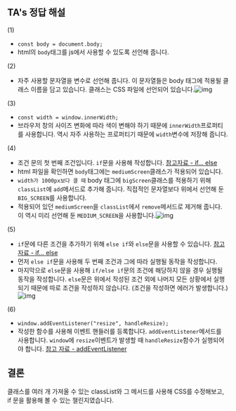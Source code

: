 ## TA's 정답 해설

(1)

- `const body = document.body;`
- html의 `body`태그를 js에서 사용할 수 있도록 선언해 줍니다.

(2)

- 자주 사용할 문자열을 변수로 선언해 줍니다. 이 문자열들은 body 태그에 적용될 클래스 이름을 담고 있습니다. 클래스는 CSS 파일에 선언되어 있습니다.![img](https://imgur.com/UWcq49T.png)

(3)

- `const width = window.innerWidth;`
- 브라우저 창의 사이즈 변화에 따라 색이 변해야 하기 때문에 `innerWidth`프로퍼티를 사용합니다. 역시 자주 사용하는 프로퍼티기 때문에 `width`변수에 저장해 줍니다.

(4)

- 조건 문의 첫 번째 조건입니다. `if`문을 사용해 작성합니다. [참고자료 - if... else](https://developer.mozilla.org/ko/docs/Web/JavaScript/Reference/Statements/if...else)
- html 파일을 확인하면 `body`태그에는 `mediumScreen`클래스가 적용되어 있습니다.
- `width가 1000px보다 클 때` body 태그에 `bigScreen`클래스를 적용하기 위해 `classList`에 `add`메서드로 추가해 줍니다. 직접적인 문자열보다 위에서 선언해 둔 `BIG_SCREEN`를 사용합니다.
- 적용되어 있던 `mediumScreen`을 `classList`에서 `remove`메서드로 제거해 줍니다. 이 역시 미리 선언해 둔 `MEDIUM_SCREEN`을 사용합니다.![img](https://imgur.com/7dffLxt.png)

(5)

- `if`문에 다른 조건을 추가하기 위해 `else if`와 `else`문을 사용할 수 있습니다. [참고자료 - if... else](https://developer.mozilla.org/ko/docs/Web/JavaScript/Reference/Statements/if...else)
- 먼저 `else if`문을 사용해 두 번째 조건과 그에 따라 실행될 동작을 작성합니다.
- 마지막으로 `else`문을 사용해 `if/else if`문의 조건에 해당하지 않을 경우 실행될 동작을 작성합니다. `else`문은 위에서 작성된 조건 외에 나머지 모든 상황에서 실행되기 때문에 따로 조건을 작성하지 않습니다. (조건을 작성하면 에러가 발생합니다.)![img](https://imgur.com/nsb7SUV.png)

(6)

- `window.addEventListener("resize", handleResize);`
- 작성한 함수를 사용해 이벤트 핸들러를 등록합니다. `addEventListener`메서드를 사용합니다. `window`에 `resize`이벤트가 발생할 때 `handleResize`함수가 실행되어야 합니다. [참고 자료 - addEventListener](https://developer.mozilla.org/ko/docs/Web/API/EventTarget/addEventListener)

## 결론

클래스를 여러 개 가져올 수 있는 classList와 그 메서드를 사용해 CSS를 수정해보고, if 문을 활용해 볼 수 있는 챌린지였습니다.